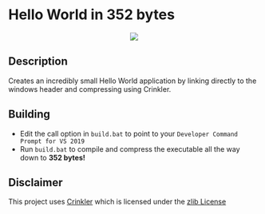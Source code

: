 # Hello World in 352 bytes
<p align="center">
<img src="https://user-images.githubusercontent.com/24278929/100585825-7b780300-32ee-11eb-8589-6aed2842b416.PNG" />
</p>


## Description
Creates an incredibly small Hello World application by linking directly to the windows header and compressing using Crinkler.

## Building
- Edit the call option in `build.bat` to point to your `Developer Command Prompt for VS 2019`
- Run `build.bat` to compile and compress the executable all the way down to **352 bytes!**

## Disclaimer
This project uses [Crinkler](https://github.com/runestubbe/Crinkler) which is licensed under the [zlib License](Crinkler/LICENSE.txt)
